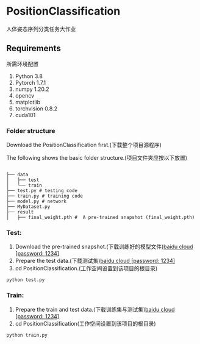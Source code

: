 # PositionClassification
人体姿态序列分类任务大作业
## Requirements
所需环境配置
1. Python 3.8 
2. Pytorch 1.7.1
3. numpy 1.20.2
4. opencv
5. matplotlib
6. torchvision 0.8.2
7. cuda101

### Folder structure
Download the PositionClassification first.(下载整个项目源程序)

The following shows the basic folder structure.(项目文件夹应按以下放置)
```

├── data
│   ├── test
│   └── train
├── test.py # testing code
├── train.py # training code
├── model.py # network
├── MyDataset.py
├── result
│   ├── final_weight.pth #  A pre-trained snapshot (final_weight.pth)
```
### Test: 
1) Download the pre-trained snapshot.(下载训练好的模型文件)<a href="https://pan.baidu.com/s/1MNGYunvonFvSpZJLGCu19Q">baidu cloud [password: 1234]</a>
2) Prepare the test data.(下载测试集)<a href="https://pan.baidu.com/s/1gfiTziz4RCRHImRrG-EIPw">baidu cloud [password: 1234]</a>
3) cd PositionClassification.(工作空间设置到该项目的根目录)
```
python test.py 
```

### Train: 
1) Prepare the train and test data.(下载训练集与测试集)<a href="https://pan.baidu.com/s/1gfiTziz4RCRHImRrG-EIPw">baidu cloud [password: 1234]</a>
2) cd PositionClassification(工作空间设置到该项目的根目录)
```
python train.py 
